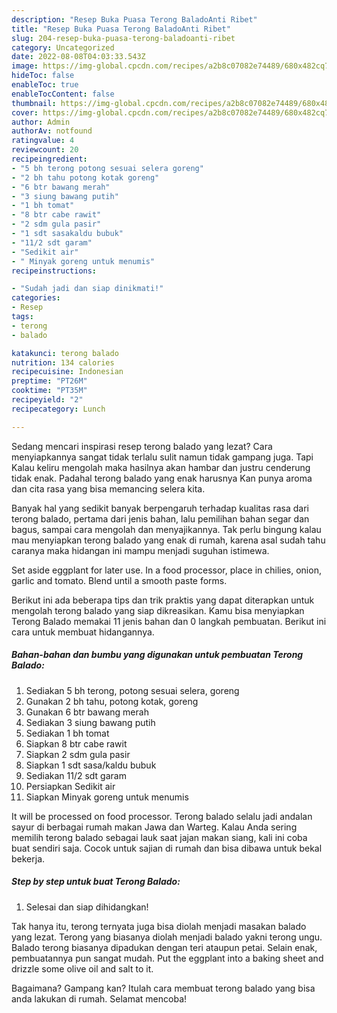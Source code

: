 ```yaml
---
description: "Resep Buka Puasa Terong BaladoAnti Ribet"
title: "Resep Buka Puasa Terong BaladoAnti Ribet"
slug: 204-resep-buka-puasa-terong-baladoanti-ribet
category: Uncategorized
date: 2022-08-08T04:03:33.543Z
image: https://img-global.cpcdn.com/recipes/a2b8c07082e74489/680x482cq70/terong-balado-foto-resep-utama.jpg
hideToc: false
enableToc: true
enableTocContent: false
thumbnail: https://img-global.cpcdn.com/recipes/a2b8c07082e74489/680x482cq70/terong-balado-foto-resep-utama.jpg
cover: https://img-global.cpcdn.com/recipes/a2b8c07082e74489/680x482cq70/terong-balado-foto-resep-utama.jpg
author: Admin
authorAv: notfound
ratingvalue: 4
reviewcount: 20
recipeingredient:
- "5 bh terong potong sesuai selera goreng"
- "2 bh tahu potong kotak goreng"
- "6 btr bawang merah"
- "3 siung bawang putih"
- "1 bh tomat"
- "8 btr cabe rawit"
- "2 sdm gula pasir"
- "1 sdt sasakaldu bubuk"
- "11/2 sdt garam"
- "Sedikit air"
- " Minyak goreng untuk menumis"
recipeinstructions:

- "Sudah jadi dan siap dinikmati!"
categories:
- Resep
tags:
- terong
- balado

katakunci: terong balado 
nutrition: 134 calories
recipecuisine: Indonesian
preptime: "PT26M"
cooktime: "PT35M"
recipeyield: "2"
recipecategory: Lunch

---
```



Sedang mencari inspirasi resep terong balado yang lezat? Cara menyiapkannya sangat tidak terlalu sulit namun tidak gampang juga. Tapi Kalau keliru mengolah maka hasilnya akan hambar dan justru cenderung tidak enak. Padahal terong balado yang enak harusnya Kan punya aroma dan cita rasa yang bisa memancing selera kita.


Banyak hal yang sedikit banyak berpengaruh terhadap kualitas rasa dari terong balado, pertama dari jenis bahan, lalu pemilihan bahan segar dan bagus, sampai cara mengolah dan menyajikannya. Tak perlu bingung kalau mau menyiapkan terong balado yang enak di rumah, karena asal sudah tahu caranya maka hidangan ini mampu menjadi suguhan istimewa.

Set aside eggplant for later use. In a food processor, place in chilies, onion, garlic and tomato. Blend until a smooth paste forms.


Berikut ini ada beberapa tips dan trik praktis yang dapat diterapkan untuk mengolah terong balado yang siap dikreasikan. Kamu bisa menyiapkan Terong Balado memakai 11 jenis bahan dan 0 langkah pembuatan. Berikut ini cara untuk membuat hidangannya.

<!--inarticleads1-->

##### Bahan-bahan dan bumbu yang digunakan untuk pembuatan Terong Balado:

1. Sediakan 5 bh terong, potong sesuai selera, goreng
1. Gunakan 2 bh tahu, potong kotak, goreng
1. Gunakan 6 btr bawang merah
1. Sediakan 3 siung bawang putih
1. Sediakan 1 bh tomat
1. Siapkan 8 btr cabe rawit
1. Siapkan 2 sdm gula pasir
1. Siapkan 1 sdt sasa/kaldu bubuk
1. Sediakan 11/2 sdt garam
1. Persiapkan Sedikit air
1. Siapkan  Minyak goreng untuk menumis


It will be processed on food processor. Terong balado selalu jadi andalan sayur di berbagai rumah makan Jawa dan Warteg. Kalau Anda sering memilih terong balado sebagai lauk saat jajan makan siang, kali ini coba buat sendiri saja. Cocok untuk sajian di rumah dan bisa dibawa untuk bekal bekerja. 

<!--inarticleads2-->

##### Step by step untuk buat Terong Balado:


1. Selesai dan siap dihidangkan!

Tak hanya itu, terong ternyata juga bisa diolah menjadi masakan balado yang lezat. Terong yang biasanya diolah menjadi balado yakni terong ungu. Balado terong biasanya dipadukan dengan teri ataupun petai. Selain enak, pembuatannya pun sangat mudah. Put the eggplant into a baking sheet and drizzle some olive oil and salt to it. 

Bagaimana? Gampang kan? Itulah cara membuat terong balado yang bisa anda lakukan di rumah. Selamat mencoba!
